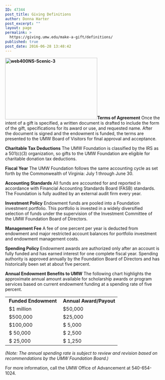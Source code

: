 ```yaml
---
ID: 47344
post_title: Giving Definitions
author: Donna Harter
post_excerpt: ""
layout: page
permalink: >
  https://giving.umw.edu/make-a-gift/definitions/
published: true
post_date: 2016-06-28 13:48:42
---
```

<div class="entry-content">

<strong><a href="https://giving.umw.edu/wp-content/uploads/2011/10/web400NS-Scenic-3.jpg"><img class=" size-medium wp-image-37381 alignright" src="https://giving.umw.edu/wp-content/uploads/2011/10/web400NS-Scenic-3-300x200.jpg" alt="web400NS-Scenic-3" width="300" height="200" /></a>Terms of Agreement</strong>
Once the intent of a gift is specified, a written document is drafted to include the form of the gift, specifications for its award or use, and requested name. After the document is signed and the endowment is funded, the terms are presented to the UMW Board of Visitors for final approval and acceptance.

<strong>Charitable Tax Deductions</strong>
The UMW Foundation is classified by the IRS as a 501(c)(3) organization, so gifts to the UMW Foundation are eligible for charitable donation tax deductions.

<strong>Fiscal Year</strong>
The UMW Foundation follows the same accounting cycle as set forth by the Commonwealth of Virginia: July 1 through June 30.

<strong>Accounting Standards</strong>
All funds are accounted for and reported in accordance with Financial Accounting Standards Board (FASB) standards. The Foundation is fully audited by an external audit firm every year.

<strong>Investment Policy</strong>
Endowment funds are pooled into a Foundation investment portfolio. This portfolio is invested in a widely diversified selection of funds under the supervision of the Investment Committee of the UMW Foundation Board of Directors.

<strong>Management Fee</strong>
A fee of one percent per year is deducted from endowment and major restricted account balances for portfolio investment and endowment management costs.

<strong>Spending Policy</strong>
Endowment awards are authorized only after an account is fully funded and has earned interest for one complete fiscal year. Spending authority is approved annually by the Foundation Board of Directors and has historically been set at about five percent.

<strong>Annual Endowment Benefits to UMW</strong>
The following chart highlights the approximate annual amount available for scholarship awards or program services based on current endowment funding at a spending rate of five percent.
<table>
<tbody>
<tr>
<td> <strong>Funded Endowment</strong></td>
<td> <strong>Annual Award/Payout</strong></td>
</tr>
<tr>
<td> $1 million</td>
<td> $50,000</td>
</tr>
<tr>
<td> $500,000</td>
<td> $25,000</td>
</tr>
<tr>
<td> $100,000</td>
<td> $ 5,000</td>
</tr>
<tr>
<td> $ 50,000</td>
<td> $ 2,500</td>
</tr>
<tr>
<td> $ 25,000</td>
<td> $ 1,250</td>
</tr>
</tbody>
</table>
<em>(Note: The annual spending rate is subject to review and revision based on recommendations by the UMW Foundation Board.)</em>

For more information, call the UMW Office of Advancement at 540-654-1024.

</div>